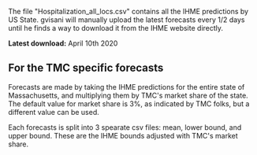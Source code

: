 The file "Hospitalization_all_locs.csv" contains all the IHME predictions by US State.
gvisani will manually upload the latest forecasts every 1/2 days until he finds a way to download it from the IHME website directly.

**Latest download:** April 10th 2020

## For the TMC specific forecasts
Forecasts are made by taking the IHME predictions for the entire state of Massachusetts, and multiplying them by TMC's market share of the state. 
The default value for market share is 3%, as indicated by TMC folks, but a different value can be used.

Each forecasts is split into 3 spearate csv files: mean, lower bound, and upper bound. These are the IHME bounds adjusted with TMC's market share.